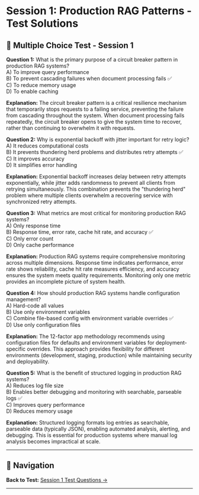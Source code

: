 # Session 1: Production RAG Patterns - Test Solutions

## 📝 Multiple Choice Test - Session 1

**Question 1:** What is the primary purpose of a circuit breaker pattern in production RAG systems?  
A) To improve query performance  
B) To prevent cascading failures when document processing fails ✅  
C) To reduce memory usage  
D) To enable caching  

**Explanation:** The circuit breaker pattern is a critical resilience mechanism that temporarily stops requests to a failing service, preventing the failure from cascading throughout the system. When document processing fails repeatedly, the circuit breaker opens to give the system time to recover, rather than continuing to overwhelm it with requests.

**Question 2:** Why is exponential backoff with jitter important for retry logic?  
A) It reduces computational costs  
B) It prevents thundering herd problems and distributes retry attempts ✅  
C) It improves accuracy  
D) It simplifies error handling  

**Explanation:** Exponential backoff increases delay between retry attempts exponentially, while jitter adds randomness to prevent all clients from retrying simultaneously. This combination prevents the "thundering herd" problem where multiple clients overwhelm a recovering service with synchronized retry attempts.

**Question 3:** What metrics are most critical for monitoring production RAG systems?  
A) Only response time  
B) Response time, error rate, cache hit rate, and accuracy ✅  
C) Only error count  
D) Only cache performance  

**Explanation:** Production RAG systems require comprehensive monitoring across multiple dimensions. Response time indicates performance, error rate shows reliability, cache hit rate measures efficiency, and accuracy ensures the system meets quality requirements. Monitoring only one metric provides an incomplete picture of system health.

**Question 4:** How should production RAG systems handle configuration management?  
A) Hard-code all values  
B) Use only environment variables  
C) Combine file-based config with environment variable overrides ✅  
D) Use only configuration files  

**Explanation:** The 12-factor app methodology recommends using configuration files for defaults and environment variables for deployment-specific overrides. This approach provides flexibility for different environments (development, staging, production) while maintaining security and deployability.

**Question 5:** What is the benefit of structured logging in production RAG systems?  
A) Reduces log file size  
B) Enables better debugging and monitoring with searchable, parseable logs ✅  
C) Improves query performance  
D) Reduces memory usage  

**Explanation:** Structured logging formats log entries as searchable, parseable data (typically JSON), enabling automated analysis, alerting, and debugging. This is essential for production systems where manual log analysis becomes impractical at scale.

---

## 🧭 Navigation

**Back to Test:** [Session 1 Test Questions →](Session1_Basic_RAG_Implementation.md#multiple-choice-test-session-1)

---
